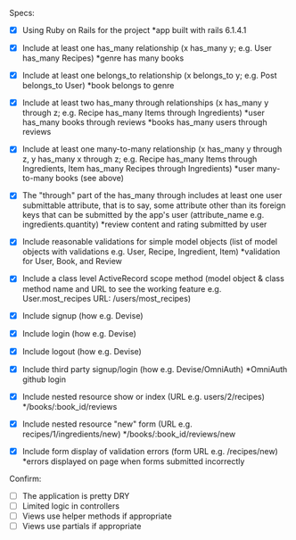 Specs:
- [x] Using Ruby on Rails for the project 
  *app built with rails 6.1.4.1

- [x] Include at least one has_many relationship (x has_many y; e.g. User has_many Recipes) 
  *genre has many books

- [x] Include at least one belongs_to relationship (x belongs_to y; e.g. Post belongs_to User)
  *book belongs to genre

- [x] Include at least two has_many through relationships (x has_many y through z; e.g. Recipe has_many 
Items through Ingredients)
  *user has_many books through reviews
  *books has_many users through reviews

- [x] Include at least one many-to-many relationship (x has_many y through z, y has_many x through z; e.g. Recipe has_many Items through Ingredients, Item has_many Recipes through Ingredients)
  *user many-to-many books (see above)

- [x] The "through" part of the has_many through includes at least one user submittable attribute, that is to say, some attribute other than its foreign keys that can be submitted by the app's user (attribute_name e.g. ingredients.quantity)
  *review content and rating submitted by user 

- [x] Include reasonable validations for simple model objects (list of model objects with validations e.g. User, Recipe, Ingredient, Item)
  *validation for User, Book, and Review 

- [x] Include a class level ActiveRecord scope method (model object & class method name and URL to see the working feature e.g. User.most_recipes URL: /users/most_recipes)

- [x] Include signup (how e.g. Devise)
- [x] Include login (how e.g. Devise)
- [x] Include logout (how e.g. Devise)
- [x] Include third party signup/login (how e.g. Devise/OmniAuth)
  *OmniAuth github login
  
- [x] Include nested resource show or index (URL e.g. users/2/recipes)
  */books/:book_id/reviews

- [x] Include nested resource "new" form (URL e.g. recipes/1/ingredients/new)
  */books/:book_id/reviews/new

- [x] Include form display of validation errors (form URL e.g. /recipes/new)
  *errors displayed on page when forms submitted incorrectly

Confirm:
- [ ] The application is pretty DRY
- [ ] Limited logic in controllers
- [ ] Views use helper methods if appropriate
- [ ] Views use partials if appropriate
